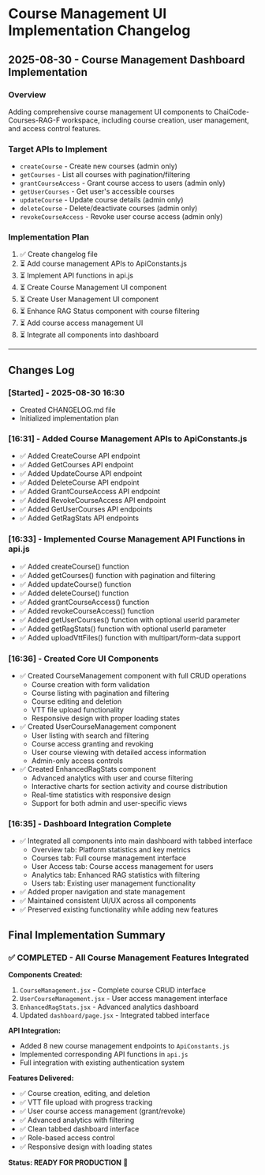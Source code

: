 # Course Management UI Implementation Changelog

## 2025-08-30 - Course Management Dashboard Implementation

### Overview
Adding comprehensive course management UI components to ChaiCode-Courses-RAG-F workspace, including course creation, user management, and access control features.

### Target APIs to Implement
- `createCourse` - Create new courses (admin only)
- `getCourses` - List all courses with pagination/filtering
- `grantCourseAccess` - Grant course access to users (admin only)
- `getUserCourses` - Get user's accessible courses
- `updateCourse` - Update course details (admin only)
- `deleteCourse` - Delete/deactivate courses (admin only)
- `revokeCourseAccess` - Revoke user course access (admin only)

### Implementation Plan
1. ✅ Create changelog file
2. ⏳ Add course management APIs to ApiConstants.js
3. ⏳ Implement API functions in api.js
4. ⏳ Create Course Management UI component
5. ⏳ Create User Management UI component
6. ⏳ Enhance RAG Status component with course filtering
7. ⏳ Add course access management UI
8. ⏳ Integrate all components into dashboard

---

## Changes Log

### [Started] - 2025-08-30 16:30
- Created CHANGELOG.md file
- Initialized implementation plan

### [16:31] - Added Course Management APIs to ApiConstants.js
- ✅ Added CreateCourse API endpoint
- ✅ Added GetCourses API endpoint  
- ✅ Added UpdateCourse API endpoint
- ✅ Added DeleteCourse API endpoint
- ✅ Added GrantCourseAccess API endpoint
- ✅ Added RevokeCourseAccess API endpoint
- ✅ Added GetUserCourses API endpoints
- ✅ Added GetRagStats API endpoints

### [16:33] - Implemented Course Management API Functions in api.js
- ✅ Added createCourse() function
- ✅ Added getCourses() function with pagination and filtering
- ✅ Added updateCourse() function
- ✅ Added deleteCourse() function
- ✅ Added grantCourseAccess() function
- ✅ Added revokeCourseAccess() function
- ✅ Added getUserCourses() function with optional userId parameter
- ✅ Added getRagStats() function with optional userId parameter
- ✅ Added uploadVttFiles() function with multipart/form-data support

### [16:36] - Created Core UI Components
- ✅ Created CourseManagement component with full CRUD operations
  - Course creation with form validation
  - Course listing with pagination and filtering
  - Course editing and deletion
  - VTT file upload functionality
  - Responsive design with proper loading states
- ✅ Created UserCourseManagement component
  - User listing with search and filtering
  - Course access granting and revoking
  - User course viewing with detailed access information
  - Admin-only access controls
- ✅ Created EnhancedRagStats component
  - Advanced analytics with user and course filtering
  - Interactive charts for section activity and course distribution
  - Real-time statistics with responsive design
  - Support for both admin and user-specific views

### [16:35] - Dashboard Integration Complete
- ✅ Integrated all components into main dashboard with tabbed interface
  - Overview tab: Platform statistics and key metrics
  - Courses tab: Full course management interface
  - User Access tab: Course access management for users
  - Analytics tab: Enhanced RAG statistics with filtering
  - Users tab: Existing user management functionality
- ✅ Added proper navigation and state management
- ✅ Maintained consistent UI/UX across all components
- ✅ Preserved existing functionality while adding new features

## Final Implementation Summary

### ✅ COMPLETED - All Course Management Features Integrated

**Components Created:**
1. `CourseManagement.jsx` - Complete course CRUD interface
2. `UserCourseManagement.jsx` - User access management interface  
3. `EnhancedRagStats.jsx` - Advanced analytics dashboard
4. Updated `dashboard/page.jsx` - Integrated tabbed interface

**API Integration:**
- Added 8 new course management endpoints to `ApiConstants.js`
- Implemented corresponding API functions in `api.js`
- Full integration with existing authentication system

**Features Delivered:**
- ✅ Course creation, editing, and deletion
- ✅ VTT file upload with progress tracking
- ✅ User course access management (grant/revoke)
- ✅ Advanced analytics with filtering
- ✅ Clean tabbed dashboard interface
- ✅ Role-based access control
- ✅ Responsive design with loading states

**Status: READY FOR PRODUCTION** 🚀
